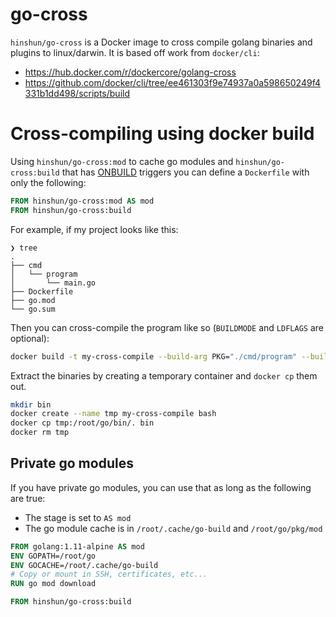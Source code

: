 # go-cross

`hinshun/go-cross` is a Docker image to cross compile golang binaries and plugins to linux/darwin. It is based off work from `docker/cli`:
- https://hub.docker.com/r/dockercore/golang-cross
- https://github.com/docker/cli/tree/ee461303f9e74937a0a598650249f4331b1dd498/scripts/build

# Cross-compiling using docker build

Using `hinshun/go-cross:mod` to cache go modules and `hinshun/go-cross:build` that has [ONBUILD](https://docs.docker.com/engine/reference/builder/#onbuild) triggers you can define a `Dockerfile` with only the following:

```Dockerfile
FROM hinshun/go-cross:mod AS mod
FROM hinshun/go-cross:build
```

For example, if my project looks like this:
```
❯ tree
.
├── cmd
│   └── program
│       └── main.go
├── Dockerfile
├── go.mod
└── go.sum
```

Then you can cross-compile the program like so (`BUILDMODE` and `LDFLAGS` are optional):

```sh
docker build -t my-cross-compile --build-arg PKG="./cmd/program" --build-arg BUILDMODE="default" --build-arg LDFLAGS="" .
```

Extract the binaries by creating a temporary container and `docker cp` them out.
```sh
mkdir bin
docker create --name tmp my-cross-compile bash
docker cp tmp:/root/go/bin/. bin
docker rm tmp
```

## Private go modules
If you have private go modules, you can use that as long as the following are true:
- The stage is set to `AS mod`
- The go module cache is in `/root/.cache/go-build` and `/root/go/pkg/mod`

```Dockerfile
FROM golang:1.11-alpine AS mod
ENV GOPATH=/root/go
ENV GOCACHE=/root/.cache/go-build
# Copy or mount in SSH, certificates, etc...
RUN go mod download

FROM hinshun/go-cross:build
```
